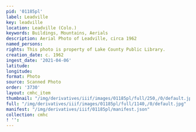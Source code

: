 ```yaml
---
pid: '01185pl'
label: Leadville
key: leadville
location: Leadville (Colo.)
keywords: Buildings, Mountains, Aerials
description: Aerial Photo of Leadville, circa 1962
named_persons: 
rights: This photo is property of Lake County Public Library.
creation_date: c. 1962
ingest_date: '2021-04-06'
latitude: 
longitude: 
format: Photo
source: Scanned Photo
order: '3730'
layout: cmhc_item
thumbnail: "/img/derivatives/iiif/images/01185pl/full/250,/0/default.jpg"
full: "/img/derivatives/iiif/images/01185pl/full/1140,/0/default.jpg"
manifest: "/img/derivatives/iiif/01185pl/manifest.json"
collection: cmhc
! '': 
---
```

